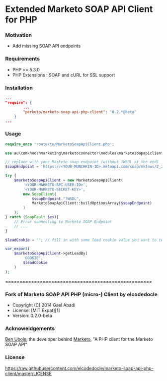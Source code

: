 Extended Marketo SOAP API Client for PHP 
===================================================

### Motivation

* Add missing SOAP API endpoints

### Requirements

 * PHP >= 5.3.0
 * PHP Extensions : SOAP and cURL for SSL support

### Installation

```json
...
"require": {
        ...
        "perkuto/marketo-soap-api-php-client": "0.2.*@beta"
    }
...
```

### Usage

```php
require_once 'route/to/MarketoSoapApiClient.php';

use au\com\hooshmarketing\marketoconnector\modules\marketosoapapiclient\MarketoSoapApiClient;

// replace with your Marketo soap endpoint (without ?WSDL at the end)
$soapEndpoint = 'https://<YOUR-MUNCHKIN-ID>.mktoapi.com/soap/mktows/2_2';

try {
    $marketoSoapApiClient = new MarketoSoapApiClient(
        '<YOUR-MARKETO-API-USER-ID>',
        '<YOUR-MARKETO-SECRET-KEY>',
        new SoapClient(
            $soapEndpoint."?WSDL", 
            MarketoSoapApiClient::buildOptionsArray($soapEndpoint)
        )
    );
} catch (SoapFault $ex){
    // Error connecting to Marketo SOAP Endpoint
    // ...
}
```

```php
$leadCookie = ''; // fill in with some lead cookie value you want to test

var_export(
    $marketoSoapApiClient->getLeadBy(
        'COOKIE',
        $leadCookie
    )
);
```

===================================================

### Fork of Marketo SOAP API PHP (micro-) Client by elcodedocle

 * Copyright (C) 2014 Gael Abadi
 * License: [MIT Expat][1]
 * Version: 0.2.0-beta

### Acknoweldgements

[Ben Ubois](https://github.com/benubois), the developer behind 
[Marketo](https://github.com/flickerbox/marketo), "A PHP client for the Marketo SOAP API"

### License

https://raw.githubusercontent.com/elcodedocle/marketo-soap-api-php-client/master/LICENSE
